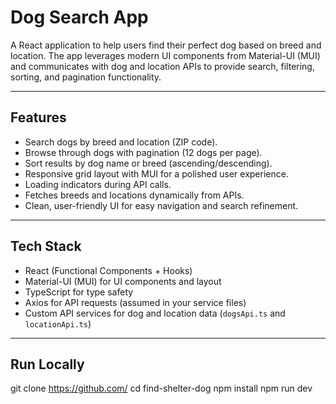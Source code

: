 # Dog Search App

A React application to help users find their perfect dog based on breed and location. The app leverages modern UI components from Material-UI (MUI) and communicates with dog and location APIs to provide search, filtering, sorting, and pagination functionality.

---

## Features

- Search dogs by breed and location (ZIP code).
- Browse through dogs with pagination (12 dogs per page).
- Sort results by dog name or breed (ascending/descending).
- Responsive grid layout with MUI for a polished user experience.
- Loading indicators during API calls.
- Fetches breeds and locations dynamically from APIs.
- Clean, user-friendly UI for easy navigation and search refinement.

---

## Tech Stack

- React (Functional Components + Hooks)
- Material-UI (MUI) for UI components and layout
- TypeScript for type safety
- Axios for API requests (assumed in your service files)
- Custom API services for dog and location data (`dogsApi.ts` and `locationApi.ts`)

---

## Run Locally

git clone https://github.com/
cd find-shelter-dog
npm install
npm run dev